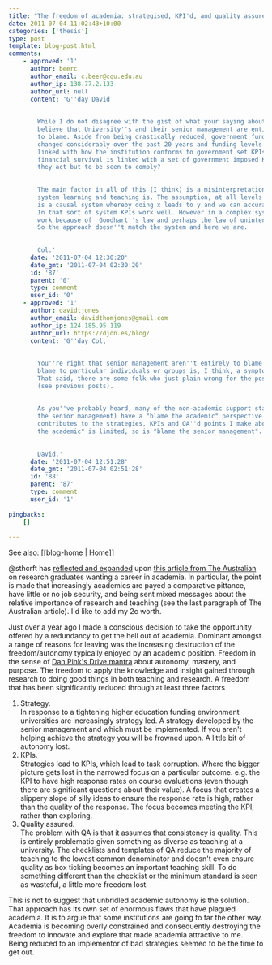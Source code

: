 ```yaml
---
title: "The freedom of academia: strategised, KPI'd, and quality assured away"
date: 2011-07-04 11:02:43+10:00
categories: ['thesis']
type: post
template: blog-post.html
comments:
    - approved: '1'
      author: beerc
      author_email: c.beer@cqu.edu.au
      author_ip: 138.77.2.133
      author_url: null
      content: 'G''day David
    
    
        While I do not disagree with the gist of what your saying about strategy, I don''t
        believe that University''s and their senior management are entirely (or even mostly)
        to blame. Aside from being drastically reduced, government funding models have
        changed considerably over the past 20 years and funding levels are now directly
        linked with how the institution conforms to government set KPIs. So if an organisation''s
        financial survival is linked with a set of government imposed KPIs, how else can
        they act but to be seen to comply?
    
    
        The main factor in all of this (I think) is a misinterpretation of what sort of
        system learning and teaching is. The assumption, at all levels is that L&amp;T
        is a causal system whereby doing x leads to y and we can accurately measure x.
        In that sort of system KPIs work well. However in a complex system KPIs don''t
        work because of  Goodhart''s law and perhaps the law of unintended consequences.
        So the approach doesn''t match the system and here we are.
    
    
        Col.'
      date: '2011-07-04 12:30:20'
      date_gmt: '2011-07-04 02:30:20'
      id: '87'
      parent: '0'
      type: comment
      user_id: '0'
    - approved: '1'
      author: davidtjones
      author_email: davidthomjones@gmail.com
      author_ip: 124.185.95.119
      author_url: https://djon.es/blog/
      content: 'G''day Col,
    
    
        You''re right that senior management aren''t entirely to blame. The need to assign
        blame to particular individuals or groups is, I think, a symptom of the problem.
        That said, there are some folk who just plain wrong for the positions they hold
        (see previous posts).
    
    
        As you''ve probably heard, many of the non-academic support staff (and some of
        the senior management) have a "blame the academic" perspective which directly
        contributes to the strategies, KPIs and QA''d points I make above. Just as "blame
        the academic" is limited, so is "blame the senior management".
    
    
        David.'
      date: '2011-07-04 12:51:28'
      date_gmt: '2011-07-04 02:51:28'
      id: '88'
      parent: '87'
      type: comment
      user_id: '1'
    
pingbacks:
    []
    
---
```


See also: [[blog-home | Home]]

@sthcrft has [reflected and expanded](http://sarahthorneycroft.com/?p=218) upon [this article from The Australian](http://www.theaustralian.com.au/higher-education/students-want-a-career-in-academe/story-e6frgcjx-1226045180536) on research graduates wanting a career in academia. In particular, the point is made that increasingly academics are payed a comparative pittance, have little or no job security, and being sent mixed messages about the relative importance of research and teaching (see the last paragraph of The Australian article). I'd like to add my 2c worth.

Just over a year ago I made a conscious decision to take the opportunity offered by a redundancy to get the hell out of academia. Dominant amongst a range of reasons for leaving was the increasing destruction of the freedom/autonomy typically enjoyed by an academic position. Freedom in the sense of [Dan Pink's Drive mantra](http://www.danpink.com/drive) about autonomy, mastery, and purpose. The freedom to apply the knowledge and insight gained through research to doing good things in both teaching and research. A freedom that has been significantly reduced through at least three factors

1. Strategy.  
    In response to a tightening higher education funding environment universities are increasingly strategy led. A strategy developed by the senior management and which must be implemented. If you aren't helping achieve the strategy you will be frowned upon. A little bit of autonomy lost.
2. KPIs.  
    Strategies lead to KPIs, which lead to task corruption. Where the bigger picture gets lost in the narrowed focus on a particular outcome. e.g. the KPI to have high response rates on course evaluations (even though there are significant questions about their value). A focus that creates a slippery slope of silly ideas to ensure the response rate is high, rather than the quality of the response. The focus becomes meeting the KPI, rather than exploring.
3. Quality assured.  
    The problem with QA is that it assumes that consistency is quality. This is entirely problematic given something as diverse as teaching at a university. The checklists and templates of QA reduce the majority of teaching to the lowest common denominator and doesn't even ensure quality as box ticking becomes an important teaching skill. To do something different than the checklist or the minimum standard is seen as wasteful, a little more freedom lost.

This is not to suggest that unbridled academic autonomy is the solution. That approach has its own set of enormous flaws that have plagued academia. It is to argue that some institutions are going to far the other way. Academia is becoming overly constrained and consequently destroying the freedom to innovate and explore that made academia attractive to me. Being reduced to an implementor of bad strategies seemed to be the time to get out.